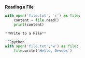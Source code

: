 **Reading a File**

```python
with open('file.txt', 'r') as file:
    content = file.read()
    print(content)

**Write to a File**

```python
with open('file.txt','w') as file:
    file.write('Hello, Devops')

